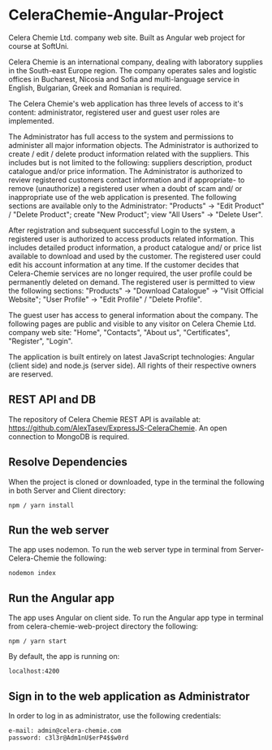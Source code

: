 # CeleraChemie-Angular-Project
Celera Chemie Ltd. company web site. Built as Angular web project for course at SoftUni.

Celera Chemie is an international company, dealing with laboratory supplies in the South-east Europe region. The company operates sales and logistic offices in Bucharest, Nicosia and Sofia and multi-language service in English, Bulgarian, Greek and Romanian is required.

The Celera Chemie's web application has three levels of access to it's content: administrator, registered user and guest user roles are implemented.

The Administrator has full access to the system and permissions to administer all major information objects. The Administrator is authorized to create / edit / delete product information related with the suppliers. This includes but is not limited to the following: suppliers description, product catalogue and/or price information. The Administrator is authorized to review registered customers contact information and if appropriate- to remove (unauthorize) a registered user when a doubt of scam and/ or inappropriate use of the web application is presented. The following sections are available only to the Administrator: "Products" -> "Edit Product" / "Delete Product"; create "New Product"; view "All Users" -> "Delete User".

After registration and subsequent successful Login to the system, a registered user is authorized to access products related information. This includes detailed product information, a product catalogue and/ or price list available to download and used by the customer. The registered user could edit his account information at any time. If the customer decides that Celera-Chemie services are no longer required, the user profile could be permanently deleted on demand. The registered user is permitted to view the following sections:
"Products" -> "Download Catalogue" -> "Visit Official Website"; "User Profile" -> "Edit Profile" / "Delete Profile".

The guest user has access to general information about the company. The following pages are public and visible to any visitor on Celera Chemie Ltd. company web site: "Home",  "Contacts", "About us", "Certificates", "Register", "Login".

The application is built entirely on latest JavaScript technologies: Angular (client side) and node.js (server side). All rights of their respective owners are reserved.

## REST API and DB
The repository of Celera Chemie REST API is available at: https://github.com/AlexTasev/ExpressJS-CeleraChemie.
An open connection to MongoDB is required.

## Resolve Dependencies
When the project is cloned or downloaded, type in the terminal the following in both Server and Client directory:
```
npm / yarn install
```
## Run the web server
The app uses nodemon. To run the web server type in terminal from Server-Celera-Chemie the following:
```
nodemon index
```
## Run the Angular app
The app uses Angular on client side. To run the Angular app type in terminal from celera-chemie-web-project directory the following:
```
npm / yarn start
```
By default, the app is running on:
```
localhost:4200
```

## Sign in to the web application as Administrator
In order to log in as administrator, use the following credentials:
```
e-mail: admin@celera-chemie.com
password: c3l3r@Adm1nU$erP4$$w0rd
```
